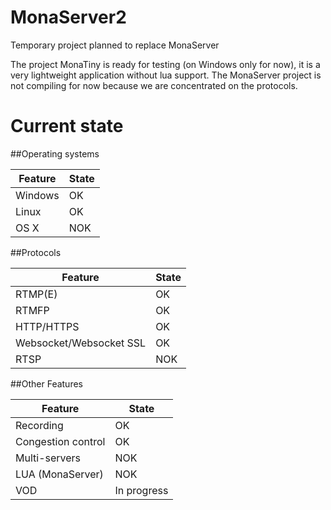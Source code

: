 # MonaServer2
Temporary project planned to replace MonaServer

The project MonaTiny is ready for testing (on Windows only for now), it is a very lightweight application without lua support.
The MonaServer project is not compiling for now because we are concentrated on the protocols.

# Current state

##Operating systems

Feature                                      | State
---------------------------------------------|---------------------
Windows                                      | OK
Linux                                        | OK
OS X                                         | NOK

##Protocols

Feature                                      | State
---------------------------------------------|---------------------
RTMP(E)                                      | OK
RTMFP                                        | OK
HTTP/HTTPS                                   | OK
Websocket/Websocket SSL                      | OK
RTSP                                         | NOK

##Other Features

Feature                                      | State
---------------------------------------------|---------------------
Recording                                    | OK
Congestion control                           | OK
Multi-servers		                         | NOK
LUA (MonaServer)                             | NOK
VOD                                          | In progress


